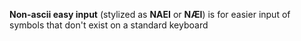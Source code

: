 **Non-ascii easy input** (stylized as **NAEI** or **NÆI**) is for easier input of symbols that don't exist on a standard keyboard